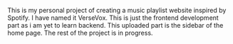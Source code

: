 This is my personal project of creating a music playlist website inspired by Spotify. I have named it VerseVox. This is just the frontend development part as i am yet to learn backend.
This uploaded part is the sidebar of the home page. The rest of the project is in progress.
